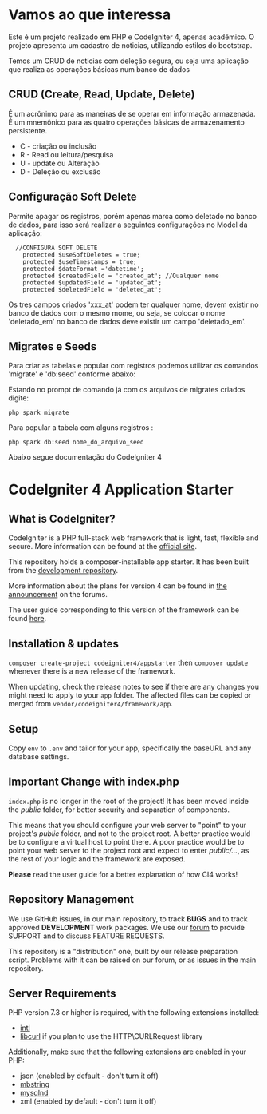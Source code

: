 # Vamos ao que interessa

Este é um projeto realizado em PHP e CodeIgniter 4, apenas acadêmico.
O projeto apresenta um cadastro de noticias, utilizando estilos do bootstrap.

Temos um CRUD de noticias com deleção segura, ou seja uma aplicação que realiza as operações básicas num banco de dados

## CRUD (Create, Read, Update, Delete) 

É um acrônimo para as maneiras de se operar em informação armazenada. É um mnemônico para as quatro operações básicas de armazenamento persistente.
- C - criação ou inclusão
- R - Read ou leitura/pesquisa
- U - update ou Alteração
- D - Deleção ou exclusão

## Configuração Soft Delete

Permite apagar os registros, porém apenas marca como deletado no banco de dados, para isso será realizar a seguintes configurações no Model da aplicação:

```shell
  //CONFIGURA SOFT DELETE
    protected $useSoftDeletes = true;
    protected $useTimestamps = true;
    protected $dateFormat ='datetime';
    protected $createdField = 'created_at'; //Qualquer nome 
    protected $updatedField = 'updated_at';
    protected $deletedField = 'deleted_at';
```
Os tres campos criados 'xxx_at' podem ter qualquer nome, devem existir no banco de dados com o mesmo mome, ou seja, se colocar o nome 'deletado_em' no banco de dados deve existir um campo 'deletado_em'.

## Migrates e Seeds

Para criar as tabelas e popular com registros podemos utilizar os comandos 'migrate' e 'db:seed' conforme abaixo:

Estando no prompt de comando já com os arquivos de migrates criados digite:

```shell
php spark migrate
```

Para popular a tabela com alguns registros :

```shell
php spark db:seed nome_do_arquivo_seed
```



Abaixo segue documentação do CodeIgniter 4



# CodeIgniter 4 Application Starter

## What is CodeIgniter?

CodeIgniter is a PHP full-stack web framework that is light, fast, flexible and secure.
More information can be found at the [official site](http://codeigniter.com).

This repository holds a composer-installable app starter.
It has been built from the
[development repository](https://github.com/codeigniter4/CodeIgniter4).

More information about the plans for version 4 can be found in [the announcement](http://forum.codeigniter.com/thread-62615.html) on the forums.

The user guide corresponding to this version of the framework can be found
[here](https://codeigniter4.github.io/userguide/).

## Installation & updates

`composer create-project codeigniter4/appstarter` then `composer update` whenever
there is a new release of the framework.

When updating, check the release notes to see if there are any changes you might need to apply
to your `app` folder. The affected files can be copied or merged from
`vendor/codeigniter4/framework/app`.

## Setup

Copy `env` to `.env` and tailor for your app, specifically the baseURL
and any database settings.

## Important Change with index.php

`index.php` is no longer in the root of the project! It has been moved inside the *public* folder,
for better security and separation of components.

This means that you should configure your web server to "point" to your project's *public* folder, and
not to the project root. A better practice would be to configure a virtual host to point there. A poor practice would be to point your web server to the project root and expect to enter *public/...*, as the rest of your logic and the
framework are exposed.

**Please** read the user guide for a better explanation of how CI4 works!

## Repository Management

We use GitHub issues, in our main repository, to track **BUGS** and to track approved **DEVELOPMENT** work packages.
We use our [forum](http://forum.codeigniter.com) to provide SUPPORT and to discuss
FEATURE REQUESTS.

This repository is a "distribution" one, built by our release preparation script.
Problems with it can be raised on our forum, or as issues in the main repository.

## Server Requirements

PHP version 7.3 or higher is required, with the following extensions installed:

- [intl](http://php.net/manual/en/intl.requirements.php)
- [libcurl](http://php.net/manual/en/curl.requirements.php) if you plan to use the HTTP\CURLRequest library

Additionally, make sure that the following extensions are enabled in your PHP:

- json (enabled by default - don't turn it off)
- [mbstring](http://php.net/manual/en/mbstring.installation.php)
- [mysqlnd](http://php.net/manual/en/mysqlnd.install.php)
- xml (enabled by default - don't turn it off)
